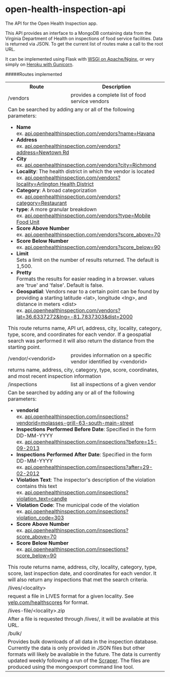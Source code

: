 open-health-inspection-api
==========================

The API for the Open Health Inspection app.

This API provides an interface to a MongoDB containing data from the Virginia Department of Health on inspections of food service facilities. Data is returned via JSON. To get the current list of routes make a call to the root URL.

It can be implemented using Flask with [WSGI on Apache/Nginx](http://flask.pocoo.org/docs/deploying/mod_wsgi/), or very simply on [Heroku with Gunicorn](https://devcenter.heroku.com/articles/getting-started-with-python).

#####Routes implemented
<table>
<tr>
<th>Route</th>
<th>Description</th>
</tr>
<td>/vendors</td>
<td>provides a complete list of food service vendors</td>
</tr>
<tr>
<td colspan=2>
Can be searched by adding any or all of the following parameters:
<ul>
<li><b>Name</b><br />ex. <a href="http://api.openhealthinspection.com/vendors?name=Havana">api.openhealthinspection.com/vendors?name=Havana</a></li>
<li><b>Address</b><br />ex. <a href="http://api.openhealthinspection.com/vendors?address=Newtown%20Rd">api.openhealthinspection.com/vendors?address=Newtown Rd</a></li>
<li><b>City</b><br />ex. <a href="http://api.openhealthinspection.com/vendors?city=Richmond">api.openhealthinspection.com/vendors?city=Richmond</a></li>
<li><b>Locality</b>: The health district in which the vendor is located<br />ex. <a href="http://api.openhealthinspection.com/vendors?locality=Arlington%20Health%20District">api.openhealthinspection.com/vendors?locality=Arlington Health District</a></li>
<li><b>Category</b>: A broad categorization<br />ex. <a href="http://api.openhealthinspection.com/vendors?category=Restaurant">api.openhealthinspection.com/vendors?category=Restaurant</a></li>
<li><b>type</b>: A more granular breakdown<br />ex. <a href="http://api.openhealthinspection.com/vendors?type=Mobile%20Food%20Unit">api.openhealthinspection.com/vendors?type=Mobile Food Unit</a></li>
<li><b>Score Above Number</b><br />ex. <a href="http://api.openhealthinspection.com/vendors?score_above=70">api.openhealthinspection.com/vendors?score_above=70</a></li>
<li><b>Score Below Number</b><br />ex. <a href="http://api.openhealthinspection.com/vendors?score_below=90">api.openhealthinspection.com/vendors?score_below=90</a></li>
<li><b>Limit</b><br />Sets a limit on the number of results returned. The default is 1,500.</li>
<li><b>Pretty</b><br />Formats the results for easier reading in a browser. values are 'true' and 'false'. Default is false.</li>
<li><b>Geospatial</b>: Vendors near to a certain point can be found by providing a starting latitude &lt;lat&gt;, longitude &lt;lng&gt;, and distance in meters &lt;dist&gt;
<br />ex. <a href="http://api.openhealthinspection.com/vendors?lat=36.6337272&lng=-81.7837303&dist=2000">api.openhealthinspection.com/vendors?lat=36.6337272&lng=-81.7837303&dist=2000</a></li>
</ul>
This route returns name, API url, address, city, locality, category, type, score, and coordinates for each vendor. If a geospatial search was performed it will also return the distance from the starting point.</td>
</tr>
<tr>
<td>/vendor/&lt;vendorid&gt;</td>
<td>provides information on a specific vendor identified by &lt;vendorid&gt;</td>
</tr>
<tr>
<td colspan=2>returns name, address, city, category, type, score, coordinates, and most recent inspection information</td>
</tr>
<td>/inspections</td>
<td>list all inspections of a given vendor</td>
</tr>
<tr>
<td colspan=2>
Can be searched by adding any or all of the following parameters:
<ul>
<li><b>vendorid</b><br />ex. <a href="http://api.openhealthinspection.com/inspections?vendorid=molasses-grill-63-south-main-street">api.openhealthinspection.com/inspections?vendorid=molasses-grill-63-south-main-street</a></li>
<li><b>Inspections Performed Before Date</b>: Specified in the form DD-MM-YYYY<br />ex. <a href="http://api.openhealthinspection.com/inspections?before=15-09-2013">api.openhealthinspection.com/inspections?before=15-09-2013</a></li>
<li><b>Inspections Performed After Date</b>: Specified in the form DD-MM-YYYY<br />ex. <a href="http://api.openhealthinspection.com/inspections?after=29-02-2012">api.openhealthinspection.com/inspections?after=29-02-2012</a></li>
<li><b>Violation Text</b>: The inspector's description of the violation contains this text<br />ex. <a href="http://api.openhealthinspection.com/inspections?violation_text=candle">api.openhealthinspection.com/inspections?violation_text=candle</a></li>
<li><b>Violation Code</b>: The municipal code of the violation<br />ex. <a href="http://api.openhealthinspection.com/inspections?violation_code=303">api.openhealthinspection.com/inspections?violation_code=303</a></li>
<li><b>Score Above Number</b><br />ex. <a href="http://api.openhealthinspection.com/inspections?score_above=70">api.openhealthinspection.com/inspections?score_above=70</a></li>
<li><b>Score Below Number</b><br />ex. <a href="http://api.openhealthinspection.com/inspections?score_below=90">api.openhealthinspection.com/inspections?score_below=90</a></li>
</ul>
This route returns name, address, city, locality, category, type, score, last inspection date, and coordinates for each vendor. It will also return any inspections that met the search criteria.
</td>
</tr>
<tr>
<td>/lives/&lt;locality&gt;</td>
</tr>
<tr>
<td colspan=2>request a file in LIVES format for a given locality. See <a href="http://www.yelp.com/healthscores">yelp.com/healthscores</a> for format.</td>
</tr>
<tr>
<td>/lives-file/&lt;locality&gt;.zip</td>
</tr>
<tr>
<td colspan=2>After a file is requested through /lives/, it will be available at this URL.</td>
</tr>
<tr>
<td>/bulk/</td>
</tr>
<tr>
<td colspan=2>Provides bulk downloads of all data in the inspection database. Currently the data is only provided in JSON files but other formats will likely be available in the future. The data is currently updated weekly following a run of the <a href="https://github.com/c4hrva/open-health-inspection-scraper">Scraper</a>. The files are produced using the mongoexport command line tool.</td>
</tr>
</table>
